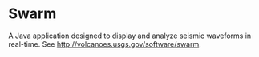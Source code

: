 # Swarm

A Java application designed to display and analyze seismic waveforms in real-time. See http://volcanoes.usgs.gov/software/swarm.